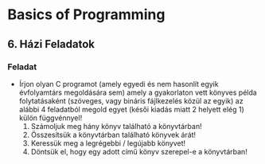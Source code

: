 # Basics of Programming
## 6. Házi Feladatok

### Feladat

- Írjon olyan C programot (amely egyedi és nem hasonlít egyik évfolyamtárs megoldására sem) amely a gyakorlaton vett könyves példa folytatásaként (szöveges, vagy bináris fájlkezelés közül az egyik) az alábbi 4 feladatból megold egyet (késői kiadás miatt 2 helyett elég 1) külön függvénnyel!
    1. Számoljuk meg hány könyv található a könyvtárban!
    2. Összesítsük a könyvtárban található könyvek árát!
    3. Keressük meg a legrégebbi / legújabb könyvet!
    4. Döntsük el, hogy egy adott című könyv szerepel-e a könyvtárban!